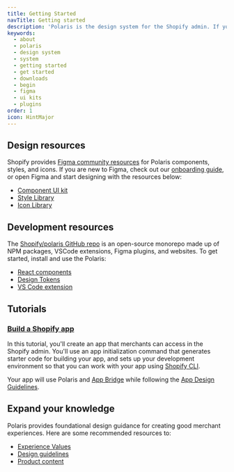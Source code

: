 ```yaml
---
title: Getting Started
navTitle: Getting started
description: 'Polaris is the design system for the Shopify admin. If you’re just starting out with Polaris, here’s a list of recommended resources and guidance to get you started.'
keywords:
  - about
  - polaris
  - design system
  - system
  - getting started
  - get started
  - downloads
  - begin
  - figma
  - ui kits
  - plugins
order: 1
icon: HintMajor
---
```


## Design resources

Shopify provides [Figma community resources](https://www.figma.com/@Shopify) for Polaris components, styles, and icons. If you are new to Figma, check out our [onboarding guide](https://www.figma.com/community/file/994263185745279952), or open Figma and start designing with the resources below:

- [Component UI kit](https://www.figma.com/community/file/1111360433678236702)
- [Style Library](https://www.figma.com/community/file/1111359207966840858)
- [Icon Library](https://www.figma.com/file/mMHFt3kEDNjLMZWowi6gnt/Polaris-Icons?node-id=753%3A2)

## Development resources

The [Shopify/polaris GitHub repo](https://github.com/Shopify/polaris) is an open-source monorepo made up of NPM packages, VSCode extensions, Figma plugins, and websites. To get started, install and use the Polaris:

- [React components](https://github.com/Shopify/polaris/tree/main/polaris-react#using-the-react-components)
- [Design Tokens](https://github.com/Shopify/polaris/tree/main/polaris-tokens#installation)
- [VS Code extension](https://marketplace.visualstudio.com/items?itemName=Shopify.polaris-for-vscode)

## Tutorials

### [Build a Shopify app](https://shopify.dev/apps/getting-started/create)

In this tutorial, you'll create an app that merchants can access in the Shopify admin. You'll use an app initialization command that generates starter code for building your app, and sets up your development environment so that you can work with your app using [Shopify CLI](https://shopify.dev/apps/tools/cli).

Your app will use Polaris and [App Bridge](https://shopify.dev/apps/tools/app-bridge) while following the [App Design Guidelines](https://shopify.dev/apps/design-guidelines).

## Expand your knowledge

Polaris provides foundational design guidance for creating good merchant experiences. Here are some recommended resources to:

- [Experience Values](/foundations/experience-values)
- [Design guidelines](/design)
- [Product content](/content/product-content)
